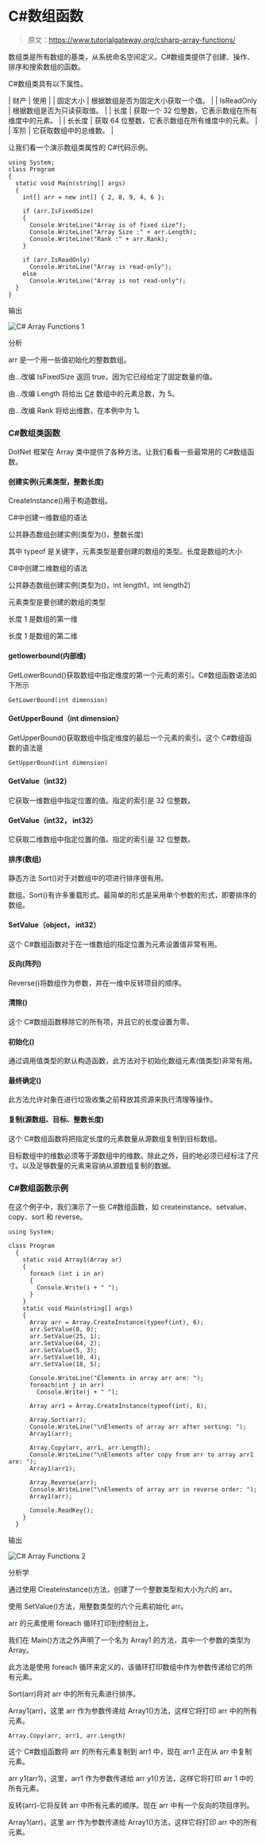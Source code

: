 # C#数组函数

> 原文：<https://www.tutorialgateway.org/csharp-array-functions/>

数组类是所有数组的基类，从系统命名空间定义。C#数组类提供了创建、操作、排序和搜索数组的函数。

C#数组类具有以下属性。

| 财产 | 使用 |
| 固定大小 | 根据数组是否为固定大小获取一个值。 |
| IsReadOnly | 根据数组是否为只读获取值。 |
| 长度 | 获取一个 32 位整数，它表示数组在所有维度中的元素。 |
| 长长度 | 获取 64 位整数，它表示数组在所有维度中的元素。 |
| 军阶 | 它获取数组中的总维数。 |

让我们看一个演示数组类属性的 C#代码示例。

```
using System;
class Program
{
  static void Main(string[] args)
  {
    int[] arr = new int[] { 2, 8, 9, 4, 6 };

    if (arr.IsFixedSize)
    {
      Console.WriteLine("Array is of fixed size");
      Console.WriteLine("Array Size :" + arr.Length);
      Console.WriteLine("Rank :" + arr.Rank);
    }

    if (arr.IsReadOnly)
      Console.WriteLine("Array is read-only");
    else
      Console.WriteLine("Array is not read-only");
  }
}
```

输出

![C# Array Functions 1](img/d7c2fe11079e789e3f6f113fed32a47a.png)

分析

arr 是一个用一些值初始化的整数数组。

由…改编 IsFixedSize 返回 true，因为它已经给定了固定数量的值。

由…改编 Length 将给出 [C#](https://www.tutorialgateway.org/csharp-tutorial/) 数组中的元素总数，为 5。

由…改编 Rank 将给出维数，在本例中为 1。

### C#数组类函数

DotNet 框架在 Array 类中提供了各种方法。让我们看看一些最常用的 C#数组函数。

#### 创建实例(<datatype>元素类型，整数长度)</datatype>

CreateInstance()用于构造数组。

C#中创建一维数组的语法

公共静态数组创建实例(类型为(<element type="">)，整数长度)</element>

其中 typeof 是关键字，元素类型是要创建的数组的类型。长度是数组的大小

C#中创建二维数组的语法

公共静态数组创建实例(类型为(<element type="">)，int length1，int length2)</element>

元素类型是要创建的数组的类型

长度 1 是数组的第一维

长度 1 是数组的第二维

#### getlowerbound(内部维)

GetLowerBound()获取数组中指定维度的第一个元素的索引。C#数组函数语法如下所示

```
GetLowerBound(int dimension)
```

#### GetUpperBound（int dimension）

GetUpperBound()获取数组中指定维度的最后一个元素的索引。这个 C#数组函数的语法是

```
GetUpperBound(int dimension)
```

#### GetValue（int32）

它获取一维数组中指定位置的值。指定的索引是 32 位整数。

#### GetValue（int32， int32）

它获取二维数组中指定位置的值。指定的索引是 32 位整数。

#### 排序(数组)

静态方法 Sort()对于对数组中的项进行排序很有用。

数组。Sort()有许多重载形式。最简单的形式是采用单个参数的形式，即要排序的数组。

#### SetValue（object， int32）

这个 C#数组函数对于在一维数组的指定位置为元素设置值非常有用。

#### 反向(阵列)

Reverse()将数组作为参数，并在一维中反转项目的顺序。

#### 清除()

这个 C#数组函数移除它的所有项，并且它的长度设置为零。

#### 初始化()

通过调用值类型的默认构造函数，此方法对于初始化数组元素(值类型)非常有用。

#### 最终确定()

此方法允许对象在进行垃圾收集之前释放其资源来执行清理等操作。

#### 复制(源数组、目标、整数长度)

这个 C#数组函数将把指定长度的元素数量从源数组复制到目标数组。

目标数组中的维数必须等于源数组中的维数。除此之外，目的地必须已经标注了尺寸。以及足够数量的元素来容纳从源数组复制的数据。

### C#数组函数示例

在这个例子中，我们演示了一些 C#数组函数，如 createinstance、setvalue、copy、sort 和 reverse。

```
using System;

class Program
  {
    static void Array1(Array ar)
    {
      foreach (int i in ar)
      {
        Console.Write(i + " ");
      }
    }
    static void Main(string[] args)
    {
      Array arr = Array.CreateInstance(typeof(int), 6);
      arr.SetValue(8, 0);
      arr.SetValue(25, 1);
      arr.SetValue(64, 2);
      arr.SetValue(5, 3);
      arr.SetValue(10, 4);
      arr.SetValue(18, 5);

      Console.WriteLine("Elements in array arr are: ");
      foreach(int j in arr)
        Console.Write(j + " ");

      Array arr1 = Array.CreateInstance(typeof(int), 6);

      Array.Sort(arr);
      Console.WriteLine("\nElements of array arr after sorting: ");
      Array1(arr);

      Array.Copy(arr, arr1, arr.Length);
      Console.WriteLine("\nElements after copy from arr to array arr1 are: ");
      Array1(arr1);

      Array.Reverse(arr);
      Console.WriteLine("\nElements of array arr in reverse order: ");
      Array1(arr);

      Console.ReadKey();
    }
  }
```

输出

![C# Array Functions 2](img/917a1ed7a496981db1b0c3be0830166b.png)

分析学

通过使用 CreateInstance()方法，创建了一个整数类型和大小为六的 arr。

使用 SetValue()方法，用整数类型的六个元素初始化 arr。

arr 的元素使用 foreach 循环打印到控制台上。

我们在 Main()方法之外声明了一个名为 Array1 的方法，其中一个参数的类型为 Array。

此方法是使用 foreach 循环来定义的，该循环打印数组中作为参数传递给它的所有元素。

Sort(arr)将对 arr 中的所有元素进行排序。

Array1(arr)，这里 arr 作为参数传递给 Array1()方法，这样它将打印 arr 中的所有元素。

```
Array.Copy(arr, arr1, arr.Length)
```

这个 C#数组函数将 arr 的所有元素复制到 arr1 中，现在 arr1 正在从 arr 中复制元素。

arr y1(arr1)，这里，arr1 作为参数传递给 arr y1()方法，这样它将打印 arr 1 中的所有元素。

反转(arr)-它将反转 arr 中所有元素的顺序。现在 arr 中有一个反向的项目序列。

Array1(arr)，这里 arr 作为参数传递给 Array1()方法，这样它将打印 arr 中的所有元素。